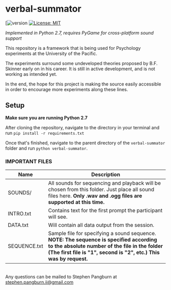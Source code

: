 verbal-summator
===============
[![version](https://img.shields.io/github/release/s-pangburn/verbal-summator.svg)
[![License: MIT](https://img.shields.io/badge/License-MIT-yellow.svg)](https://opensource.org/licenses/MIT)

*Implemented in Python 2.7, requires PyGame for cross-platform sound support*

This repository is a framework that is being used for Psychology experiments at the University of the Pacific.

The experiments surround some undeveloped theories proposed by B.F. Skinner early on in his career. It is still in active development, and is not working as intended yet.

In the end, the hope for this project is making the source easily accessible in order to encourage more experiments along these lines.

## Setup

**Make sure you are running Python 2.7**

After cloning the repository, navigate to the directory in your terminal and run `pip install -r requirements.txt`

Once that's finished, navigate to the parent directory of the `verbal-summator` folder and run `python verbal-summator`.

### IMPORTANT FILES

Name | Description
----------|-----------
SOUNDS/ | All sounds for sequencing and playback will be chosen from this folder. Just place all sound files here. **Only .wav and .ogg files are supported at this time.**
INTRO.txt | Contains text for the first prompt the participant will see.
DATA.txt | Will contain all data output from the session.
SEQUENCE.txt | Sample file for specifying a sound sequence. **NOTE: The sequence is specified according to the absolute number of the file in the folder (The first file is "1", second is "2", etc.) This was by request.**

<br>Any questions can be mailed to Stephen Pangburn at stephen.pangburn.ii@gmail.com
